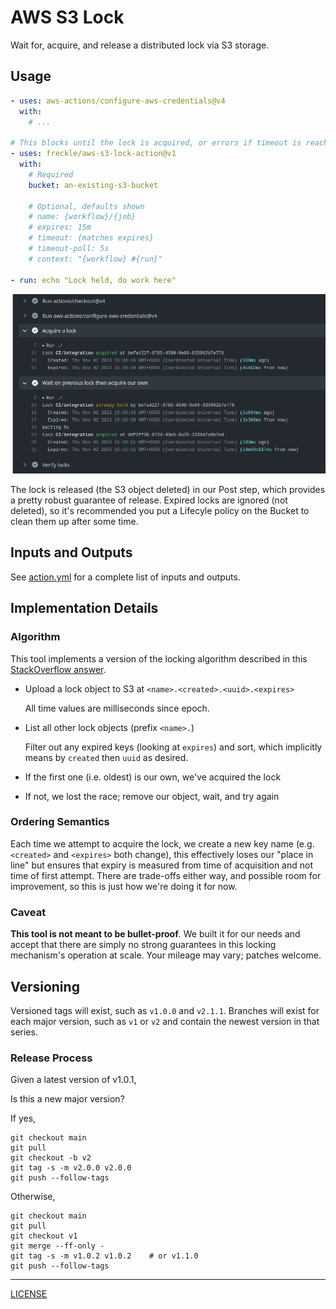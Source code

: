 # AWS S3 Lock

Wait for, acquire, and release a distributed lock via S3 storage.

## Usage

```yaml
- uses: aws-actions/configure-aws-credentials@v4
  with:
    # ...

# This blocks until the lock is acquired, or errors if timeout is reached
- uses: freckle/aws-s3-lock-action@v1
  with:
    # Required
    bucket: an-existing-s3-bucket

    # Optional, defaults shown
    # name: {workflow}/{job}
    # expires: 15m
    # timeout: {matches expires}
    # timeout-poll: 5s
    # context: "{workflow} #{run}"

- run: echo "Lock held, do work here"
```

![](./screenshot.png)

The lock is released (the S3 object deleted) in our Post step, which provides a
pretty robust guarantee of release. Expired locks are ignored (not deleted), so
it's recommended you put a Lifecyle policy on the Bucket to clean them up after
some time.

## Inputs and Outputs

See [action.yml](./action.yml) for a complete list of inputs and outputs.

## Implementation Details

### Algorithm

This tool implements a version of the locking algorithm described in this
[StackOverflow answer][answer].

[answer]: https://stackoverflow.com/questions/45222819/can-pseudo-lock-objects-be-used-in-the-amazon-s3-api/75347123#75347123

- Upload a lock object to S3 at `<name>.<created>.<uuid>.<expires>`

  All time values are milliseconds since epoch.

- List all other lock objects (prefix `<name>.`)

  Filter out any expired keys (looking at `expires`) and sort, which implicitly
  means by `created` then `uuid` as desired.

- If the first one (i.e. oldest) is our own, we've acquired the lock
- If not, we lost the race; remove our object, wait, and try again

### Ordering Semantics

Each time we attempt to acquire the lock, we create a new key name (e.g.
`<created>` and `<expires>` both change), this effectively loses our "place in
line" but ensures that expiry is measured from time of acquisition and not time
of first attempt. There are trade-offs either way, and possible room for
improvement, so this is just how we're doing it for now.

### Caveat

**This tool is not meant to be bullet-proof**. We built it for our needs and
accept that there are simply no strong guarantees in this locking mechanism's
operation at scale. Your mileage may vary; patches welcome.

## Versioning

Versioned tags will exist, such as `v1.0.0` and `v2.1.1`. Branches will exist
for each major version, such as `v1` or `v2` and contain the newest version in
that series.

### Release Process

Given a latest version of v1.0.1,

Is this a new major version?

If yes,

```console
git checkout main
git pull
git checkout -b v2
git tag -s -m v2.0.0 v2.0.0
git push --follow-tags
```

Otherwise,

```console
git checkout main
git pull
git checkout v1
git merge --ff-only -
git tag -s -m v1.0.2 v1.0.2    # or v1.1.0
git push --follow-tags
```

---

[LICENSE](./LICENSE)
